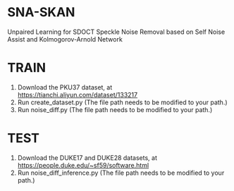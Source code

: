 # SNA-SKAN
Unpaired Learning for SDOCT Speckle Noise Removal based on Self Noise Assist and Kolmogorov-Arnold Network

# TRAIN
1. Download the PKU37 dataset, at https://tianchi.aliyun.com/dataset/133217
2. Run create_dataset.py (The file path needs to be modified to your path.)
3. Run noise_diff.py (The file path needs to be modified to your path.)

# TEST
1. Download the DUKE17 and DUKE28 datasets, at https://people.duke.edu/~sf59/software.html
2. Run noise_diff_inference.py (The file path needs to be modified to your path.)

